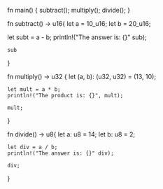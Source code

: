 fn main() {
   subtract();
   multiply();
   divide(); 
}

fn subtract() -> u16{
    let  a = 10_u16;
    let  b = 20_u16;

   let subt = a - b;
    println!("The answer is: {}" sub);

    sub
}

fn multiply() -> u32 {
    let (a, b): (u32, u32) = (13, 10);

    let mult = a * b;
    println!("The product is: {}", mult);

    mult;
}

fn divide() -> u8{
    let  a: u8 = 14;
    let  b: u8 = 2;

    let div = a / b;
    println!("The answer is: {}" div);

    div;
}